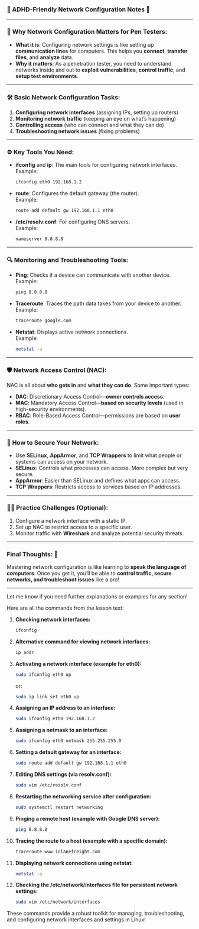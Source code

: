 ### 🚀 ADHD-Friendly Network Configuration Notes 🚀

---

### 🔌 **Why Network Configuration Matters for Pen Testers:**
- **What it is**: Configuring network settings is like setting up **communication lines** for computers. This helps you **connect**, **transfer files**, and **analyze** data.
- **Why it matters**: As a penetration tester, you need to understand networks inside and out to **exploit vulnerabilities**, **control traffic**, and **setup test environments**.

---

### 🛠️ **Basic Network Configuration Tasks:**
1. **Configuring network interfaces** (assigning IPs, setting up routers)
2. **Monitoring network traffic** (keeping an eye on what’s happening)
3. **Controlling access** (who can connect and what they can do)
4. **Troubleshooting network issues** (fixing problems)

---

### ⚙️ **Key Tools You Need:**
- **ifconfig** and **ip**: The main tools for configuring network interfaces.  
   Example:
   ```bash
   ifconfig eth0 192.168.1.2
   ```
- **route**: Configures the default gateway (the router).  
   Example:
   ```bash
   route add default gw 192.168.1.1 eth0
   ```
- **/etc/resolv.conf**: For configuring DNS servers.  
   Example:
   ```bash
   nameserver 8.8.8.8
   ```

---

### 🔍 **Monitoring and Troubleshooting Tools**:
- **Ping**: Checks if a device can communicate with another device.  
   Example:
   ```bash
   ping 8.8.8.8
   ```
- **Traceroute**: Traces the path data takes from your device to another.  
   Example:
   ```bash
   traceroute google.com
   ```
- **Netstat**: Displays active network connections.  
   Example:
   ```bash
   netstat -a
   ```

---

### 🛡️ **Network Access Control (NAC):**
NAC is all about **who gets in** and **what they can do**. Some important types:
- **DAC**: Discretionary Access Control—**owner controls access**.
- **MAC**: Mandatory Access Control—**based on security levels** (used in high-security environments).
- **RBAC**: Role-Based Access Control—permissions are based on **user roles**.

---

### 🔄 **How to Secure Your Network**:
- Use **SELinux**, **AppArmor**, and **TCP Wrappers** to limit what people or systems can access on your network.
- **SELinux**: Controls what processes can access. More complex but very secure.
- **AppArmor**: Easier than SELinux and defines what apps can access.
- **TCP Wrappers**: Restricts access to services based on IP addresses.

---

### 🧑‍💻 **Practice Challenges (Optional):**
1. Configure a network interface with a static IP.
2. Set up NAC to restrict access to a specific user.
3. Monitor traffic with **Wireshark** and analyze potential security threats.

---

### Final Thoughts: 🧠
Mastering network configuration is like learning to **speak the language of computers**. Once you get it, you’ll be able to **control traffic, secure networks, and troubleshoot issues** like a pro!

--- 

Let me know if you need further explanations or examples for any section!

Here are all the commands from the lesson text:

1. **Checking network interfaces:**
   ```bash
   ifconfig
   ```

2. **Alternative command for viewing network interfaces:**
   ```bash
   ip addr
   ```

3. **Activating a network interface (example for eth0):**
   ```bash
   sudo ifconfig eth0 up
   ```
   or:
   ```bash
   sudo ip link set eth0 up
   ```

4. **Assigning an IP address to an interface:**
   ```bash
   sudo ifconfig eth0 192.168.1.2
   ```

5. **Assigning a netmask to an interface:**
   ```bash
   sudo ifconfig eth0 netmask 255.255.255.0
   ```

6. **Setting a default gateway for an interface:**
   ```bash
   sudo route add default gw 192.168.1.1 eth0
   ```

7. **Editing DNS settings (via resolv.conf):**
   ```bash
   sudo vim /etc/resolv.conf
   ```

8. **Restarting the networking service after configuration:**
   ```bash
   sudo systemctl restart networking
   ```

9. **Pinging a remote host (example with Google DNS server):**
   ```bash
   ping 8.8.8.8
   ```

10. **Tracing the route to a host (example with a specific domain):**
    ```bash
    traceroute www.inlanefreight.com
    ```

11. **Displaying network connections using netstat:**
    ```bash
    netstat -a
    ```

12. **Checking the /etc/network/interfaces file for persistent network settings:**
    ```bash
    sudo vim /etc/network/interfaces
    ```

These commands provide a robust toolkit for managing, troubleshooting, and configuring network interfaces and settings in Linux!